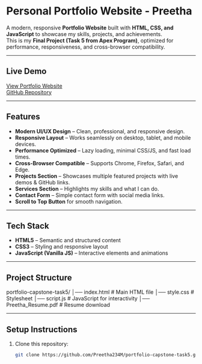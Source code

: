 #  Personal Portfolio Website - Preetha

A modern, responsive **Portfolio Website** built with **HTML, CSS, and JavaScript** to showcase my skills, projects, and achievements.  
This is my **Final Project (Task 5 from Apex Program)**, optimized for performance, responsiveness, and cross-browser compatibility.  

---

##  Live Demo
 [View Portfolio Website](https://preetha234m.github.io/portfolio-capstone-task5/)  
 [GitHub Repository](https://github.com/Preetha234M/portfolio-capstone-task5)  

---

##  Features
-  **Modern UI/UX Design** – Clean, professional, and responsive design.  
-  **Responsive Layout** – Works seamlessly on desktop, tablet, and mobile devices.  
-  **Performance Optimized** – Lazy loading, minimal CSS/JS, and fast load times.  
-  **Cross-Browser Compatible** – Supports Chrome, Firefox, Safari, and Edge.  
-  **Projects Section** – Showcases multiple featured projects with live demos & GitHub links.  
-  **Services Section** – Highlights my skills and what I can do.  
-  **Contact Form** – Simple contact form with social media links.  
-  **Scroll to Top Button** for smooth navigation.  

---

##  Tech Stack
- **HTML5** – Semantic and structured content  
- **CSS3** – Styling and responsive layout  
- **JavaScript (Vanilla JS)** – Interactive elements and animations  

---

##  Project Structure
portfolio-capstone-task5/
│── index.html # Main HTML file
│── style.css # Stylesheet
│── script.js # JavaScript for interactivity
│── Preetha_Resume.pdf # Resume download


---

##  Setup Instructions
1. Clone this repository:
   ```bash
   git clone https://github.com/Preetha234M/portfolio-capstone-task5.git

